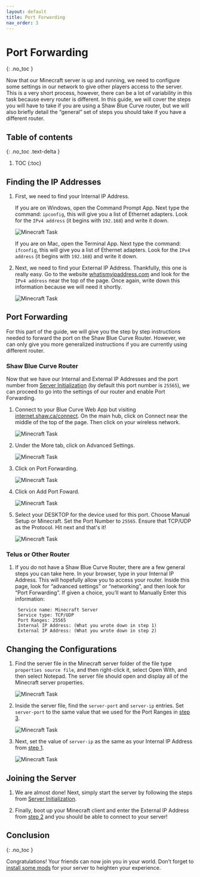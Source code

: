 ```yaml
---
layout: default
title: Port Forwarding
nav_order: 3
---
```


# Port Forwarding
{: .no_toc }

Now that our Minecraft server is up and running, we need to configure some settings in our network to give other players access to the server. This is a very short process, however, there can be a lot of variability in this task because every router is different. In this guide, we will cover the steps you will have to take if you are using a Shaw Blue Curve router, but we will also briefly detail the “general” set of steps you should take if you have a different router.

## Table of contents
{: .no_toc .text-delta }

1. TOC
{:toc}

## Finding the IP Addresses

1. First, we need to find your Internal IP Address. 

    If you are on Windows, open the Command Prompt App. Next type the command: `ipconfig`, this will give you a list of Ethernet adapters. Look for the `IPv4 address` (it begins with `192.168`) and write it down.
    
      ![Minecraft Task](../assets/images/port/Task2.01.png)
        
    If you are on Mac, open the Terminal App. Next type the command: `ifconfig`, this will give you a list of Ethernet adapters. Look for the `IPv4 address` (it begins with `192.168`) and write it down.

2. Next, we need to find your External IP Address. Thankfully, this one is really easy. Go to the website [whatismyipaddress.com](https://whatismyipaddress.com/) and look for the `IPv4 address` near the top of the page. Once again, write down this information because we will need it shortly.
        
      ![Minecraft Task](../assets/images/port/Task2.03.png)

## Port Forwarding   

For this part of the guide, we will give you the step by step instructions needed to forward the port on the Shaw Blue Curve Router. However, we can only give you more generalized instructions if you are currently using different router.

### Shaw Blue Curve Router

Now that we have our Internal and External IP Addresses and the port number from [Server Initialization](https://lbeique.github.io/How-To-Setup-a-Minecraft-Server/docs/Server%20Initialization/#changing-the-configurations) (by default this port number is `25565`), we can proceed to go into the settings of our router and enable Port Forwarding.

1. Connect to your Blue Curve Web App but visiting [internet.shaw.ca/connect](https://internet.shaw.ca/connect). On the main hub, click on Connect near the middle of the top of the page. Then click on your wireless network.

    ![Minecraft Task](../assets/images/port/2.07.png)

2. Under the More tab, click on Advanced Settings.

    ![Minecraft Task](../assets/images/port/2.08.png)

3. Click on Port Forwarding.

    ![Minecraft Task](../assets/images/port/2.09.png)

4. Click on Add Port Foward.

    ![Minecraft Task](../assets/images/port/2.10.png)

5. Select your DESKTOP for the device used for this port. Choose Manual Setup or Minecraft. Set the Port Number to `25565`. Ensure that TCP/UDP as the Protocol. Hit next and that's it!

    ![Minecraft Task](../assets/images/port/2.11.png)

### Telus or Other Router

1. If you do not have a Shaw Blue Curve Router, there are a few general steps you can take here. In your browser, type in your Internal IP Address. This will hopefully allow you to access your router. Inside this page, look for “advanced settings” or “networking”, and then look for “Port Forwarding”. If given a choice, you’ll want to Manually Enter this information:

        Service name: Minecraft Server  
        Service type: TCP/UDP  
        Port Ranges: 25565  
        Internal IP Address: (What you wrote down in step 1)  
        External IP Address: (What you wrote down in step 2)

## Changing the Configurations

1. Find the server file in the Minecraft server folder of the file type `properties source file`, and then right-click it, select Open With, and then select Notepad. The server file should open and display all of the Minecraft server properties.

      ![Minecraft Task](../assets/images/port/Task2.04.png)

2. Inside the server file, find the `server-port` and `server-ip` entries. Set `server-port` to the same value that we used for the Port Ranges in [step 3](https://lbeique.github.io/How-To-Setup-a-Minecraft-Server/docs/PortForward/#finding-the-ip-addresses). 

      ![Minecraft Task](../assets/images/port/Task2.05.png)

3. Next, set the value of `server-ip` as the same as your Internal IP Address from [step 1](https://lbeique.github.io/How-To-Setup-a-Minecraft-Server/docs/PortForward/#finding-the-ip-addresses).

      ![Minecraft Task](../assets/images/port/Task2.06.png)

## Joining the Server

1. We are almost done! Next, simply start the server by following the steps from [Server Initialization](https://lbeique.github.io/How-To-Setup-a-Minecraft-Server/docs/Server%20Initialization/#starting-the-server).

2. Finally, boot up your Minecraft client and enter the External IP Address from [step 2](https://lbeique.github.io/How-To-Setup-a-Minecraft-Server/docs/PortForward/#finding-the-ip-addresses) and you should be able to connect to your server!

## Conclusion
{: .no_toc }

Congratulations! Your friends can now join you in your world. Don’t forget to [install some mods](https://lbeique.github.io/How-To-Setup-a-Minecraft-Server/docs/Install%20Mods/) for your server to heighten your experience.
